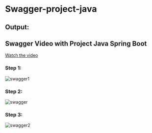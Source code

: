 # Swagger-project-java

## Output:
## Swagger Video with Project Java Spring Boot

[Watch the video]([https://www.loom.com/share/080178deef4e445ea040075cbe3f4f80?sid=8a3a9114-856a-4a55-8ef4-6c3294afbbda](https://drive.google.com/file/d/1QffuQ7milXd3zNBL-TOY9rm2F6ECfiM-/view?usp=drive_link))
### Step 1:
![swagger1](https://github.com/user-attachments/assets/63251176-e795-41f1-a6c4-1b1a55fd7f27)

### Step 2:
![swagger](https://github.com/user-attachments/assets/5320372b-b8c4-4be2-b547-103e7e9496d1)

### Step 3:
![swagger2](https://github.com/user-attachments/assets/c3d04691-6349-4301-974a-fee3fba1279e)

